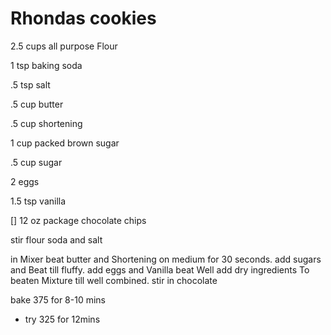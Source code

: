 Rhondas cookies
==================
2.5 cups all purpose Flour

1 tsp baking soda

.5 tsp salt

.5 cup butter

.5 cup shortening

1 cup packed brown sugar

.5 cup sugar

2 eggs

1.5 tsp vanilla

[] 12 oz package chocolate chips

stir flour soda and salt

in Mixer beat butter and Shortening on medium for 30 seconds.
add sugars and Beat till fluffy. add eggs and Vanilla beat Well
add dry ingredients To beaten Mixture till well combined.
stir in chocolate

bake 375 for 8-10 mins

* try 325 for 12mins
